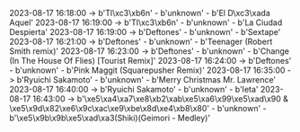 2023-08-17 16:18:00 -> b'Tl\xc3\xb6n' - b'unknown' - b'El D\xc3\xada Aquel'
2023-08-17 16:19:00 -> b'Tl\xc3\xb6n' - b'unknown' - b'La Ciudad Despierta'
2023-08-17 16:19:00 -> b'Deftones' - b'unknown' - b'Sextape'
2023-08-17 16:21:00 -> b'Deftones' - b'unknown' - b'Teenager (Robert Smith remix)'
2023-08-17 16:23:00 -> b'Deftones' - b'unknown' - b'Change (In The House Of Flies) [Tourist Remix]'
2023-08-17 16:24:00 -> b'Deftones' - b'unknown' - b'Pink Maggit (Squarepusher Remix)'
2023-08-17 16:35:00 -> b'Ryuichi Sakamoto' - b'unknown' - b'Merry Christmas Mr. Lawrence'
2023-08-17 16:40:00 -> b'Ryuichi Sakamoto' - b'unknown' - b'Ieta'
2023-08-17 16:43:00 -> b'\xe5\xa4\xa7\xe8\xb2\xab\xe5\xa6\x99\xe5\xad\x90 & \xe5\x9d\x82\xe6\x9c\xac\xe9\xbe\x8d\xe4\xb8\x80' - b'unknown' - b'\xe5\x9b\x9b\xe5\xad\xa3(Shiki)(Geimori - Medley)'
